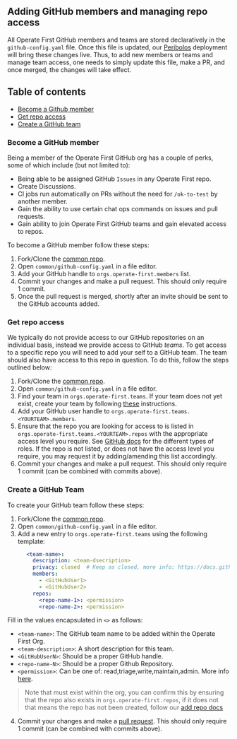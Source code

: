 ## Adding GitHub members and managing repo access

All Operate First GitHub members and teams are stored declaratively in the `github-config.yaml` file. Once this file is updated, our
[Peribolos][peri] deployment will bring these changes live. Thus, to add new members or teams and manage team access,
one needs to simply update this file, make a PR, and once merged, the changes will take effect.

## Table of contents

- [Become a Github member](#become-a-github-member)
- [Get repo access](#get-repo-access)
- [Create a GitHub team](#Create-a-GitHub-Team)

### Become a GitHub member
Being a member of the Operate First GitHub org has a couple of perks, some of which include (but not limited to):

- Being able to be assigned GitHub `Issues` in any Operate First repo.
- Create Discussions.
- CI jobs run automatically on PRs without the need for `/ok-to-test` by another member.
- Gain the ability to use certain chat ops commands on issues and pull requests.
- Gain ability to join Operate First GitHub teams and gain elevated access to repos.

To become a GitHub member follow these steps:

1. Fork/Clone the [common repo][crepo].
2. Open `common/github-config.yaml` in a file editor.
3. Add your GitHub handle to `orgs.operate-first.members` list.
4. Commit your changes and make a pull request. This should only require 1 commit.
5. Once the pull request is merged, shortly after an invite should be sent to the GitHub accounts added.

### Get repo access

We typically do not provide access to our GitHub repositories on an individual basis, instead we provide access to GitHub _teams_. To get access to a specific repo you will need to add your self to a GitHub team. The team should also have access to this repo in question. To do this, follow the steps outlined below:

1. Fork/Clone the [common repo][crepo].
2. Open `common/github-config.yaml` in a file editor.
3. Find your team in `orgs.operate-first.teams`. If your team does not yet exist, create your team by following [these][create-team] instructions.
4. Add your GitHub user handle to `orgs.operate-first.teams.<YOURTEAM>.members`.
5. Ensure that the repo you are looking for access to is listed in `orgs.operate-first.teams.<YOURTEAM>.repos` with the appropriate access level you require. See [GitHub docs][ghroles] for the different types of roles. If the repo is not listed, or does not have the access level you require, you may request it by adding/amending this list accordingly.
6. Commit your changes and make a pull request. This should only require 1 commit (can be combined with commits above).


### Create a GitHub Team

To create your GitHub team follow these steps:

1. Fork/Clone the [common repo][crepo].
2. Open `common/github-config.yaml` in a file editor.
3. Add a new entry to `orgs.operate-first.teams` using the following template:

```yaml
      <team-name>:
        description: <team-dsecription>
        privacy: closed  # Keep as closed, more info: https://docs.github.com/en/rest/reference/teams#create-a-team
        members:
          - <GitHubUser1>
          - <GitHubUser2>
        repos:
          <repo-name-1>: <permission>
          <repo-name-2>: <permission>
```

Fill in the values encapsulated in `<>` as follows:

- `<team-name>`: The GitHub team name to be added within the Operate First Org.
- `<team-description>`: A short description for this team.
- `<GitHubUserN>`: Should be a proper GitHub handle.
- `<repo-name-N>`: Should be a proper Github Repository.
- `<permission>`: Can be one of: read,triage,write,maintain,admin. More info [here][ghroles].

> Note that <repo-name-N> must exist within the org, you can confirm this by ensuring that the repo also exists in
> `orgs.operate-first.repos`, if it does not that means the repo has not been created, follow our [add repo docs][ardocs]

4. Commit your changes and make a [pull request][prdoc]. This should only require 1 commit (can be combined with commits above).

[peri]: https://github.com/kubernetes/test-infra/tree/master/prow/cmd/peribolos
[ghroles]: https://docs.github.com/en/organizations/managing-access-to-your-organizations-repositories/repository-roles-for-an-organization
[ardocs]: add_repo.md
[create-team]: #create-a-github-team
[crepo]: https://github.com/operate-first/common
[prdoc]: https://github.com/operate-first/apps/blob/master/contributing.md#creating-pull-requests
